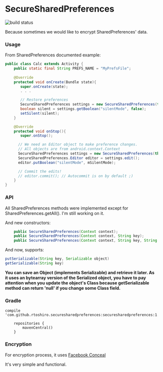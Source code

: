 # SecureSharedPreferences

![build status](https://travis-ci.org/rtoshiro/SecureSharedPreferences.svg?branch=develop)

Because sometimes we would like to encrypt SharedPreferences' data.

### Usage

From SharedPreferences documented example:

```java
public class Calc extends Activity {
    public static final String PREFS_NAME = "MyPrefsFile";
    
    @Override
    protected void onCreate(Bundle state){
       super.onCreate(state);
       . . .

       // Restore preferences
       SecureSharedPreferences settings = new SecureSharedPreferences(this);
       boolean silent = settings.getBoolean("silentMode", false);
       setSilent(silent);
    }

    @Override
    protected void onStop(){
       super.onStop();

      // We need an Editor object to make preference changes.
      // All objects are from android.context.Context
      SecureSharedPreferences settings = new SecureSharedPreferences(this);
      SecureSharedPreferences.Editor editor = settings.edit();
      editor.putBoolean("silentMode", mSilentMode);

      // Commit the edits!
      // editor.commit(); // Autocommit is on by default ;)
    }
}
```

### API

All SharedPreferences methods were implemented except for SharedPreferences.getAll(). I'm still working on it.

And new constructors:

```java
    public SecureSharedPreferences(Context context);
    public SecureSharedPreferences(Context context, String key);
    public SecureSharedPreferences(Context context, String key, String secureName);
```

And now, supports:

```java
putSerializable(String key, Serializable object)
getSerializable(String key)
```
    
**You can save an Object (implements Serializable) and retrieve it later.
As it uses an bytearray version of the Serialized object, you have to pay attention when you update the object's Class because getSerializable method can return 'null' if you change some Class field.**

    
### Gradle

```
compile 'com.github.rtoshiro.securesharedpreferences:securesharedpreferences:1.1.0'
```

```
    repositories {
        mavenCentral()
    }
```

### Encryption

For encryption process, it uses [Facebook Conceal](https://facebook.github.io/conceal/)

It's very simple and functional.
